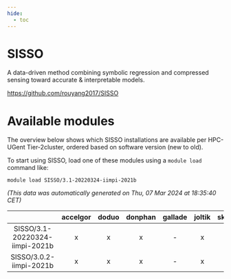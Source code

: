 ```yaml
---
hide:
  - toc
---
```


SISSO
=====


A data-driven method combining symbolic regression and compressed sensing toward accurate & interpretable models.

https://github.com/rouyang2017/SISSO
# Available modules


The overview below shows which SISSO installations are available per HPC-UGent Tier-2cluster, ordered based on software version (new to old).

To start using SISSO, load one of these modules using a `module load` command like:

```shell
module load SISSO/3.1-20220324-iimpi-2021b
```

*(This data was automatically generated on Thu, 07 Mar 2024 at 18:35:40 CET)*  

| |accelgor|doduo|donphan|gallade|joltik|skitty|
| :---: | :---: | :---: | :---: | :---: | :---: | :---: |
|SISSO/3.1-20220324-iimpi-2021b|x|x|x|-|x|x|
|SISSO/3.0.2-iimpi-2021b|x|x|x|-|x|x|
